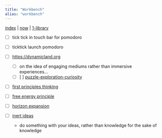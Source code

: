 ```yaml
---
title: "Workbench"
alias: "workbench"
---
```

[index](/.md) | [now](_now.md) | [1-library](1-library.md)
- [ ] tick tick in touch bar for pomodoro
- [ ] ticktick launch pomodoro


- [ ] https://dynamicland.org
	- [ ] on the idea of engaging mediums rather than immersive experiences... 
	- [ ]  [ ] [puzzle-exploration-curiosity](puzzle-exploration-curiosity.md)

- [ ] [first principles thinking](first-principles-thinking.md)
- [ ] [free energy principle](free-energy-principle.md)
- [ ] [horizon expansion](horizon-expansion.md)
- [ ] [inert ideas](Inert-Ideas.md)
	- do something with your ideas, rather than knowledge for the sake of knowledge